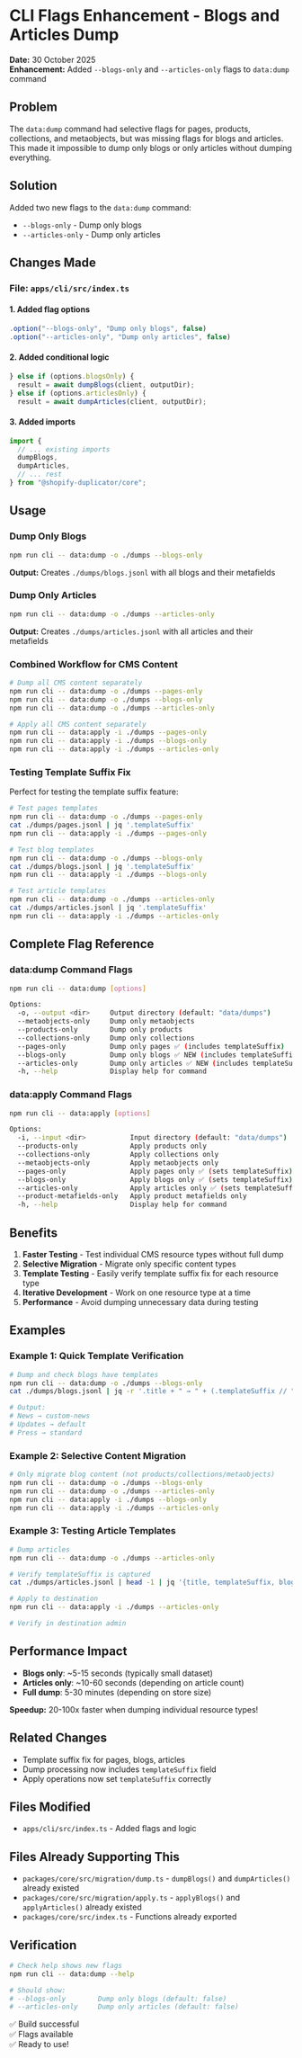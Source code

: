 # CLI Flags Enhancement - Blogs and Articles Dump

**Date:** 30 October 2025  
**Enhancement:** Added `--blogs-only` and `--articles-only` flags to `data:dump` command

## Problem

The `data:dump` command had selective flags for pages, products, collections, and metaobjects, but was missing flags for blogs and articles. This made it impossible to dump only blogs or only articles without dumping everything.

## Solution

Added two new flags to the `data:dump` command:
- `--blogs-only` - Dump only blogs
- `--articles-only` - Dump only articles

## Changes Made

### File: `apps/cli/src/index.ts`

#### 1. Added flag options
```typescript
.option("--blogs-only", "Dump only blogs", false)
.option("--articles-only", "Dump only articles", false)
```

#### 2. Added conditional logic
```typescript
} else if (options.blogsOnly) {
  result = await dumpBlogs(client, outputDir);
} else if (options.articlesOnly) {
  result = await dumpArticles(client, outputDir);
```

#### 3. Added imports
```typescript
import {
  // ... existing imports
  dumpBlogs,
  dumpArticles,
  // ... rest
} from "@shopify-duplicator/core";
```

## Usage

### Dump Only Blogs

```bash
npm run cli -- data:dump -o ./dumps --blogs-only
```

**Output:** Creates `./dumps/blogs.jsonl` with all blogs and their metafields

### Dump Only Articles

```bash
npm run cli -- data:dump -o ./dumps --articles-only
```

**Output:** Creates `./dumps/articles.jsonl` with all articles and their metafields

### Combined Workflow for CMS Content

```bash
# Dump all CMS content separately
npm run cli -- data:dump -o ./dumps --pages-only
npm run cli -- data:dump -o ./dumps --blogs-only
npm run cli -- data:dump -o ./dumps --articles-only

# Apply all CMS content separately
npm run cli -- data:apply -i ./dumps --pages-only
npm run cli -- data:apply -i ./dumps --blogs-only
npm run cli -- data:apply -i ./dumps --articles-only
```

### Testing Template Suffix Fix

Perfect for testing the template suffix feature:

```bash
# Test pages templates
npm run cli -- data:dump -o ./dumps --pages-only
cat ./dumps/pages.jsonl | jq '.templateSuffix'
npm run cli -- data:apply -i ./dumps --pages-only

# Test blog templates
npm run cli -- data:dump -o ./dumps --blogs-only
cat ./dumps/blogs.jsonl | jq '.templateSuffix'
npm run cli -- data:apply -i ./dumps --blogs-only

# Test article templates
npm run cli -- data:dump -o ./dumps --articles-only
cat ./dumps/articles.jsonl | jq '.templateSuffix'
npm run cli -- data:apply -i ./dumps --articles-only
```

## Complete Flag Reference

### data:dump Command Flags

```bash
npm run cli -- data:dump [options]

Options:
  -o, --output <dir>     Output directory (default: "data/dumps")
  --metaobjects-only     Dump only metaobjects
  --products-only        Dump only products
  --collections-only     Dump only collections
  --pages-only           Dump only pages ✅ (includes templateSuffix)
  --blogs-only           Dump only blogs ✅ NEW (includes templateSuffix)
  --articles-only        Dump only articles ✅ NEW (includes templateSuffix)
  -h, --help             Display help for command
```

### data:apply Command Flags

```bash
npm run cli -- data:apply [options]

Options:
  -i, --input <dir>           Input directory (default: "data/dumps")
  --products-only             Apply products only
  --collections-only          Apply collections only
  --metaobjects-only          Apply metaobjects only
  --pages-only                Apply pages only ✅ (sets templateSuffix)
  --blogs-only                Apply blogs only ✅ (sets templateSuffix)
  --articles-only             Apply articles only ✅ (sets templateSuffix)
  --product-metafields-only   Apply product metafields only
  -h, --help                  Display help for command
```

## Benefits

1. **Faster Testing** - Test individual CMS resource types without full dump
2. **Selective Migration** - Migrate only specific content types
3. **Template Testing** - Easily verify template suffix fix for each resource type
4. **Iterative Development** - Work on one resource type at a time
5. **Performance** - Avoid dumping unnecessary data during testing

## Examples

### Example 1: Quick Template Verification

```bash
# Dump and check blogs have templates
npm run cli -- data:dump -o ./dumps --blogs-only
cat ./dumps/blogs.jsonl | jq -r '.title + " → " + (.templateSuffix // "default")'

# Output:
# News → custom-news
# Updates → default
# Press → standard
```

### Example 2: Selective Content Migration

```bash
# Only migrate blog content (not products/collections/metaobjects)
npm run cli -- data:dump -o ./dumps --blogs-only
npm run cli -- data:dump -o ./dumps --articles-only
npm run cli -- data:apply -i ./dumps --blogs-only
npm run cli -- data:apply -i ./dumps --articles-only
```

### Example 3: Testing Article Templates

```bash
# Dump articles
npm run cli -- data:dump -o ./dumps --articles-only

# Verify templateSuffix is captured
cat ./dumps/articles.jsonl | head -1 | jq '{title, templateSuffix, blogHandle}'

# Apply to destination
npm run cli -- data:apply -i ./dumps --articles-only

# Verify in destination admin
```

## Performance Impact

- **Blogs only**: ~5-15 seconds (typically small dataset)
- **Articles only**: ~10-60 seconds (depending on article count)
- **Full dump**: 5-30 minutes (depending on store size)

**Speedup:** 20-100x faster when dumping individual resource types!

## Related Changes

- Template suffix fix for pages, blogs, articles
- Dump processing now includes `templateSuffix` field
- Apply operations now set `templateSuffix` correctly

## Files Modified

- `apps/cli/src/index.ts` - Added flags and logic

## Files Already Supporting This

- `packages/core/src/migration/dump.ts` - `dumpBlogs()` and `dumpArticles()` already existed
- `packages/core/src/migration/apply.ts` - `applyBlogs()` and `applyArticles()` already existed
- `packages/core/src/index.ts` - Functions already exported

## Verification

```bash
# Check help shows new flags
npm run cli -- data:dump --help

# Should show:
# --blogs-only        Dump only blogs (default: false)
# --articles-only     Dump only articles (default: false)
```

✅ Build successful  
✅ Flags available  
✅ Ready to use!
